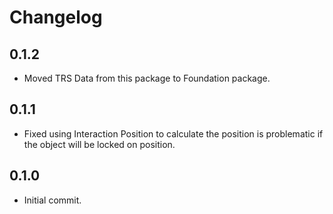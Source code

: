# Changelog
## 0.1.2
- Moved TRS Data from this package to Foundation package.

## 0.1.1
- Fixed using Interaction Position to calculate the position is problematic if the object will be locked on position.

## 0.1.0
- Initial commit.
